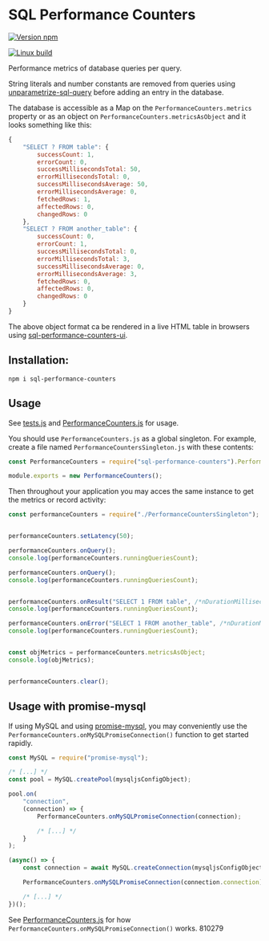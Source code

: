 # SQL Performance Counters

[![Version npm](https://img.shields.io/npm/v/sql-performance-counters.svg)](https://www.npmjs.com/package/sql-performance-counters)

[![Linux build](https://travis-ci.org/oxygen/sql-performance-counters-nodejs.svg?branch=master)](https://travis-ci.org/oxygen/sql-performance-counters-nodejs)

Performance metrics of database queries per query.

String literals and number constants are removed from queries using [unparametrize-sql-query](https://github.com/oxygen/unparametrize-sql-query) before adding an entry in the database.

The database is accessible as a Map on the `PerformanceCounters.metrics` property or as an object on `PerformanceCounters.metricsAsObject` and it looks something like this:

```JavaScript
{ 
	"SELECT ? FROM table": {
		successCount: 1,
		errorCount: 0,
		successMillisecondsTotal: 50,
		errorMillisecondsTotal: 0,
		successMillisecondsAverage: 50,
		errorMillisecondsAverage: 0,
		fetchedRows: 1,
		affectedRows: 0,
		changedRows: 0
	},
	"SELECT ? FROM another_table": {
		successCount: 0,
		errorCount: 1,
		successMillisecondsTotal: 0,
		errorMillisecondsTotal: 3,
		successMillisecondsAverage: 0,
		errorMillisecondsAverage: 3,
		fetchedRows: 0,
		affectedRows: 0,
		changedRows: 0
	}
}
```

The above object format ca be rendered in a live HTML table in browsers using [sql-performance-counters-ui](https://github.com/oxygen/sql-performance-counters-ui).

## Installation:

```shell
npm i sql-performance-counters
```

## Usage
See [tests.js](./tests.js) and [PerformanceCounters.js](./src/PerformanceCounters.js) for usage.


You should use `PerformanceCounters.js` as a global singleton. For example, create a file named `PerformanceCountersSingleton.js` with these contents:

```JavaScript
const PerformanceCounters = require("sql-performance-counters").PerformanceCounters;

module.exports = new PerformanceCounters();
```

Then throughout your application you may acces the same instance to get the metrics or record activity:


```JavaScript
const performanceCounters = require("./PerformanceCountersSingleton");


performanceCounters.setLatency(50);

performanceCounters.onQuery();
console.log(performanceCounters.runningQueriesCount);

performanceCounters.onQuery();
console.log(performanceCounters.runningQueriesCount);


performanceCounters.onResult("SELECT 1 FROM table", /*nDurationMilliseconds*/ 100, /*mxResult*/ [1, 2, 3]);
console.log(performanceCounters.runningQueriesCount);

performanceCounters.onError("SELECT 1 FROM another_table", /*nDurationMilliseconds*/ 53, /*error*/ new Error("test"));
console.log(performanceCounters.runningQueriesCount);


const objMetrics = performanceCounters.metricsAsObject;
console.log(objMetrics);


performanceCounters.clear();
```


## Usage with promise-mysql 
If using MySQL and using [promise-mysql](https://www.npmjs.com/package/promise-mysql), you may conveniently use the `PerformanceCounters.onMySQLPromiseConnection()` function to get started rapidly.


```JavaScript
const MySQL = require("promise-mysql");

/* [...] */
const pool = MySQL.createPool(mysqljsConfigObject);

pool.on(
	"connection", 
	(connection) => {
		PerformanceCounters.onMySQLPromiseConnection(connection);

		/* [...] */
	}
);

(async() => {
	const connection = await MySQL.createConnection(mysqljsConfigObject);

	PerformanceCounters.onMySQLPromiseConnection(connection.connection);

	/* [...] */
})();
```

See [PerformanceCounters.js](./src/PerformanceCounters.js) for how `PerformanceCounters.onMySQLPromiseConnection()` works.
810279